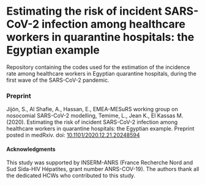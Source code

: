 # Estimating the risk of incident SARS-CoV-2 infection among healthcare workers in quarantine hospitals: the Egyptian example
Repository containing the codes used for the estimation of the incidence rate among healthcare workers in Egyptian quarantine hospitals, during the first wave of the SARS-CoV-2 pandemic.

### Preprint

Jijón, S., Al Shafie, A., Hassan, E., EMEA-MESuRS working group on nosocomial SARS-CoV-2 modelling, Temime, L., Jean K., El Kassas M. (2020). Estimating the risk of incident SARS-CoV-2 infection among healthcare workers in quarantine hospitals: the Egyptian example. Preprint posted in medRxiv. doi: <a href="https://www.medrxiv.org/content/10.1101/2020.12.21.20248594v3" target="_blank">10.1101/2020.12.21.20248594</a>

#### Acknowledgments
This study was supported by INSERM-ANRS (France Recherche Nord and Sud Sida-HIV Hépatites, grant number ANRS-COV-19).
The authors thank all the dedicated HCWs who contributed to this study. 
